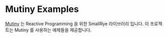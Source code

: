 # Mutiny Examples

[Mutiny](https://smallrye.io/smallrye-mutiny/) 는 Reactive Programming 을 위한 SmallRye 라이브러리 입니다. 이 프로젝트는 Mutiny 를 사용하는
예제들을 제공합니다.
